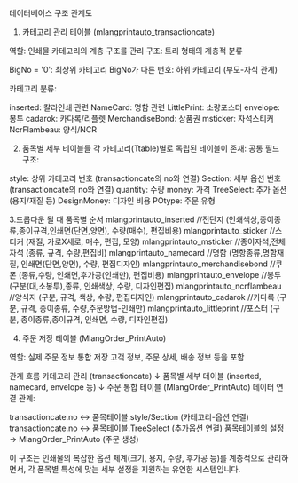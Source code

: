 
 데이터베이스 구조 관계도
1. 카테고리 관리 테이블 (mlangprintauto_transactioncate)

역할: 인쇄물 카테고리의 계층 구조를 관리
구조: 트리 형태의 계층적 분류

BigNo = '0': 최상위 카테고리
BigNo가 다른 번호: 하위 카테고리 (부모-자식 관계)



카테고리 분류:

inserted: 칼라인쇄 관련
NameCard: 명함 관련
LittlePrint: 소량포스터
envelope: 봉투
cadarok: 카다록/리플렛
MerchandiseBond: 상품권
msticker: 자석스티커
NcrFlambeau: 양식/NCR

2. 품목별 세부 테이블들
각 카테고리(Ttable)별로 독립된 테이블이 존재:
공통 필드 구조:

style: 상위 카테고리 번호 (transactioncate의 no와 연결)
Section: 세부 옵션 번호 (transactioncate의 no와 연결)
quantity: 수량
money: 가격
TreeSelect: 추가 옵션 (용지/재질 등)
DesignMoney: 디자인 비용
POtype: 주문 유형

3.드롭다운 될 때 품목별 순서
mlangprintauto_inserted //전단지 (인쇄색상,종이종류,종이규격,인쇄면(단면,양면), 수량(매수), 편집비용)
mlangprintauto_sticker //스티커 (재질, 가로X세로,  매수, 편집, 모양)
mlangprintauto_msticker //종이자석,전체자석 (종류, 규격, 수량,편집비)
mlangprintauto_namecard //명함 (명항종류,명함재질, 인쇄면(단면,양면), 수량, 편집디자인)
mlangprintauto_merchandisebond //쿠폰 (종류,수량, 인쇄면,후가공(인쇄만), 편집비용)
mlangprintauto_envelope //봉투 (구분(대,소봉투),종류, 인쇄색상, 수량, 디자인편집)
mlangprintauto_ncrflambeau //양식지 (구분, 규격, 색상, 수량, 편집디자인)
mlangprintauto_cadarok //카다록 (구분, 규격, 종이종류, 수량,주문방법-인쇄만)
mlangprintauto_littleprint //포스터 (구분, 종이종류,종이규격, 인쇄면, 수량, 디자인편집)

4. 주문 저장 테이블 (MlangOrder_PrintAuto)

역할: 실제 주문 정보 통합 저장
고객 정보, 주문 상세, 배송 정보 등을 포함

관계 흐름
카테고리 관리 (transactioncate)
         ↓
품목별 세부 테이블 (inserted, namecard, envelope 등)
         ↓
주문 통합 테이블 (MlangOrder_PrintAuto)
데이터 연결 관계:

transactioncate.no ↔ 품목테이블.style/Section (카테고리-옵션 연결)
transactioncate.no ↔ 품목테이블.TreeSelect (추가옵션 연결)
품목테이블의 설정 → MlangOrder_PrintAuto (주문 생성)

이 구조는 인쇄물의 복잡한 옵션 체계(크기, 용지, 수량, 후가공 등)를 계층적으로 관리하면서, 각 품목별 특성에 맞는 세부 설정을 지원하는 유연한 시스템입니다.
